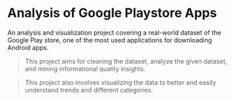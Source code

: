 # Analysis of Google Playstore Apps
An analysis and visualization project covering a real-world dataset of the Google Play store, one of the most used applications for downloading Android apps.

>This project aims for cleaning the dataset, analyze the given dataset, and mining informational quality insights. 

>This project also involves visualizing the data to better and easily understand trends and different categories.
